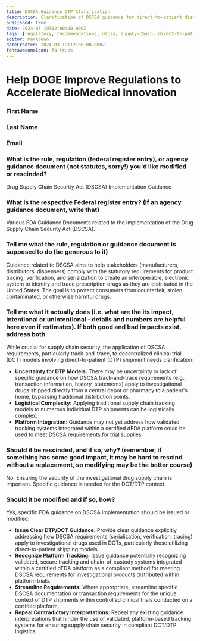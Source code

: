 ```yaml
---
title: DSCSA Guidance DTP Clarification
description: Clarification of DSCSA guidance for direct-to-patient distribution in dFDA trials
published: true
date: 2024-03-19T12:00:00.000Z
tags: [regulatory, recommendations, dscsa, supply-chain, direct-to-patient]
editor: markdown
dateCreated: 2024-03-19T12:00:00.000Z
fontawesomeIcon: fa-truck
---
```


# Help DOGE Improve Regulations to Accelerate BioMedical Innovation

### First Name

### Last Name

### Email

### What is the rule, regulation (federal register entry), or agency guidance document (not statutes, sorry!) you'd like modified or rescinded?

Drug Supply Chain Security Act (DSCSA) Implementation Guidance

### What is the respective Federal register entry? (if an agency guidance document, write that)

Various FDA Guidance Documents related to the implementation of the Drug Supply Chain Security Act (DSCSA).

### Tell me what the rule, regulation or guidance document is supposed to do (be generous to it)

Guidance related to DSCSA aims to help stakeholders (manufacturers, distributors, dispensers) comply with the statutory requirements for product tracing, verification, and serialization to create an interoperable, electronic system to identify and trace prescription drugs as they are distributed in the United States. The goal is to protect consumers from counterfeit, stolen, contaminated, or otherwise harmful drugs.

### Tell me what it actually does (i.e. what are the its impact, intentional or unintentional - details and numbers are helpful here even if estimates). If both good and bad impacts exist, address both

While crucial for supply chain security, the application of DSCSA requirements, particularly track-and-trace, to decentralized clinical trial (DCT) models involving direct-to-patient (DTP) shipment needs clarification:

* **Uncertainty for DTP Models:** There may be uncertainty or lack of specific guidance on how DSCSA track-and-trace requirements (e.g., transaction information, history, statements) apply to investigational drugs shipped directly from a central depot or pharmacy to a patient's home, bypassing traditional distribution points.
* **Logistical Complexity:** Applying traditional supply chain tracking models to numerous individual DTP shipments can be logistically complex.
* **Platform Integration:** Guidance may not yet address how validated tracking systems integrated within a certified dFDA platform could be used to meet DSCSA requirements for trial supplies.

### Should it be rescinded, and if so, why? (remember, if something has some good impact, it may be hard to rescind without a replacement, so modifying may be the better course)

No. Ensuring the security of the investigational drug supply chain is important. Specific guidance is needed for the DCT/DTP context.

### Should it be modified and if so, how?

Yes, specific FDA guidance on DSCSA implementation should be issued or modified:

* **Issue Clear DTP/DCT Guidance:** Provide clear guidance explicitly addressing how DSCSA requirements (serialization, verification, tracing) apply to investigational drugs used in DCTs, particularly those utilizing direct-to-patient shipping models.
* **Recognize Platform Tracking:** Issue guidance potentially recognizing validated, secure tracking and chain-of-custody systems integrated within a certified dFDA platform as a compliant method for meeting DSCSA requirements for investigational products distributed within platform trials.
* **Streamline Requirements:** Where appropriate, streamline specific DSCSA documentation or transaction requirements for the unique context of DTP shipments within controlled clinical trials conducted on a certified platform.
* **Repeal Contradictory Interpretations:** Repeal any existing guidance interpretations that hinder the use of validated, platform-based tracking systems for ensuring supply chain security in compliant DCT/DTP logistics.
